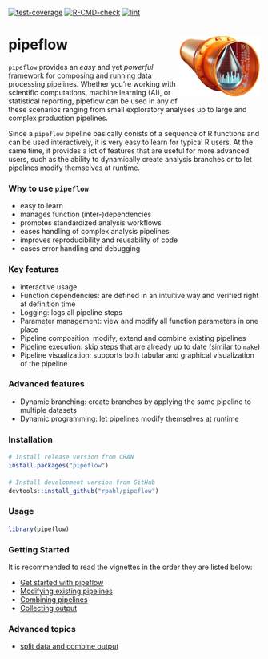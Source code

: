 
<!-- README.md is generated from README.Rmd. Please edit that file -->
<!-- badges: start -->

[![test-coverage](https://github.com/rpahl/pipeflow/actions/workflows/test-coverage.yaml/badge.svg)](https://github.com/rpahl/pipeflow/actions/workflows/test-coverage.yaml)
[![R-CMD-check](https://github.com/rpahl/pipeflow/actions/workflows/check-standard.yaml/badge.svg)](https://github.com/rpahl/pipeflow/actions/workflows/check-standard.yaml)
[![lint](https://github.com/rpahl/pipeflow/actions/workflows/lint.yaml/badge.svg)](https://github.com/rpahl/pipeflow/actions/workflows/lint.yaml)

<!-- badges: end -->

# pipeflow <img src="man/figures/logo.png" align="right" width="163" height="121"/>

`pipeflow` provides an *easy* and yet *powerful* framework for composing
and running data processing pipelines. Whether you’re working with
scientific computations, machine learning (AI), or statistical
reporting, pipeflow can be used in any of these scenarios ranging from
small exploratory analyses up to large and complex production pipelines.

Since a `pipeflow` pipeline basically conists of a sequence of R
functions and can be used interactively, it is very easy to learn for
typical R users. At the same time, it provides a lot of features that
are useful for more advanced users, such as the ability to dynamically
create analysis branches or to let pipelines modify themselves at
runtime.

### Why to use `pipeflow`

- easy to learn
- manages function (inter-)dependencies
- promotes standardized analysis workflows
- eases handling of complex analysis pipelines
- improves reproducibility and reusability of code
- eases error handling and debugging

### Key features

- interactive usage
- Function dependencies: are defined in an intuitive way and verified
  right at definition time
- Logging: logs all pipeline steps
- Parameter management: view and modify all function parameters in one
  place
- Pipeline composition: modify, extend and combine existing pipelines
- Pipeline execution: skip steps that are already up to date (similar to
  `make`)
- Pipeline visualization: supports both tabular and graphical
  visualization of the pipeline

### Advanced features

- Dynamic branching: create branches by applying the same pipeline to
  multiple datasets
- Dynamic programming: let pipelines modify themselves at runtime

### Installation

``` r
# Install release version from CRAN
install.packages("pipeflow")

# Install development version from GitHub
devtools::install_github("rpahl/pipeflow")
```

### Usage

``` r
library(pipeflow)
```

### Getting Started

It is recommended to read the vignettes in the order they are listed
below:

- [Get started with
  pipeflow](https://rpahl.github.io/pipeflow/articles/get-started.html)
- [Modifying existing
  pipelines](https://rpahl.github.io/pipeflow/articles/modify-pipeline.html)
- [Combining
  pipelines](https://rpahl.github.io/pipeflow/articles/combine-pipelines.html)
- [Collecting
  output](https://rpahl.github.io/pipeflow/articles/collect-output.html)

### Advanced topics

- [split data and combine
  output](https://rpahl.github.io/pipeflow/articles/split-and-combine.html)
